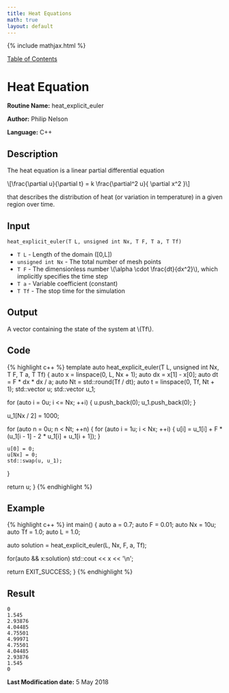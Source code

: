 ```yaml
---
title: Heat Equations
math: true
layout: default
---
```


{% include mathjax.html %}

<a href="https://philipnelson5.github.io/MATH5620/SoftwareManual"> Table of Contents </a>
# Heat Equation

**Routine Name:** heat_explicit_euler

**Author:** Philip Nelson

**Language:** C++

## Description

The heat equation is a linear partial differential equation

\\[\frac{\partial u}{\partial t}  = k \frac{\partial^2 u}{ \partial x^2 }\\]

that describes the distribution of heat (or variation in temperature) in a given region over time.

## Input
`heat_explicit_euler(T L, unsigned int Nx, T F, T a, T Tf)`

* `T L` - Length of the domain ([0,L])
* `unsigned int Nx` - The total number of mesh points
* `T F` - The dimensionless number \\(\alpha \cdot \frac{dt}{dx^2}\\), which implicitly specifies the time step
* `T a` - Variable coefficient (constant)
* `T Tf` - The stop time for the simulation

## Output

A vector containing the state of the system at \\(Tf\\).

## Code
{% highlight c++ %}
template <typename T>
auto heat_explicit_euler(T L, unsigned int Nx, T F, T a, T Tf)
{
  auto x = linspace<double>(0, L, Nx + 1);
  auto dx = x[1] - x[0];
  auto dt = F * dx * dx / a;
  auto Nt = std::round(Tf / dt);
  auto t = linspace<double>(0, Tf, Nt + 1);
  std::vector<T> u;
  std::vector<T> u_1;

  for (auto i = 0u; i <= Nx; ++i)
  {
    u.push_back(0);
    u_1.push_back(0);
  }

  u_1[Nx / 2] = 1000;

  for (auto n = 0u; n < Nt; ++n)
  {
    for (auto i = 1u; i < Nx; ++i)
    {
      u[i] = u_1[i] + F * (u_1[i - 1] - 2 * u_1[i] + u_1[i + 1]);
    }

    u[0] = 0;
    u[Nx] = 0;
    std::swap(u, u_1);
  }

  return u;
}
{% endhighlight %}

## Example
{% highlight c++ %}
int main()
{
  auto a = 0.7;
  auto F = 0.01;
  auto Nx = 10u;
  auto Tf = 1.0;
  auto L = 1.0;

  auto solution = heat_explicit_euler<double>(L, Nx, F, a, Tf);

  for(auto && x:solution)
    std::cout << x << '\n';

  return EXIT_SUCCESS;
}
{% endhighlight %}

## Result
```
0
1.545
2.93876
4.04485
4.75501
4.99971
4.75501
4.04485
2.93876
1.545
0
```

**Last Modification date:** 5 May 2018
